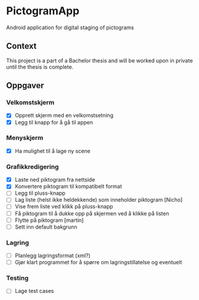 # PictogramApp
Android application for digital staging of pictograms

## Context
This project is a part of a Bachelor thesis and will be worked upon in private until the thesis is complete.


## Oppgaver

### Velkomstskjerm
- [x] Opprett skjerm med en velkomstsetning
- [x] Legg til knapp for å gå til appen
### Menyskjerm
- [x] Ha mulighet til å lage ny scene
### Grafikkredigering
- [x] Laste ned piktogram fra nettside
- [x] Konvertere piktogram til kompatibelt format
- [ ] Legg til pluss-knapp
- [ ] Lag liste (helst ikke heldekkende) som inneholder piktogram [Nicho]
- [ ] Vise frem liste ved klikk på pluss-knapp
- [ ] Få piktogram til å dukke opp på skjermen ved å klikke på listen
- [ ] Flytte på piktogram [martin]
- [ ] Sett inn default bakgrunn
### Lagring
- [ ] Planlegg lagringsformat (xml?)
- [ ] Gjør klart programmet for å spørre om lagringstillatelse og eventuelt 
### Testing
- [ ] Lage test cases

